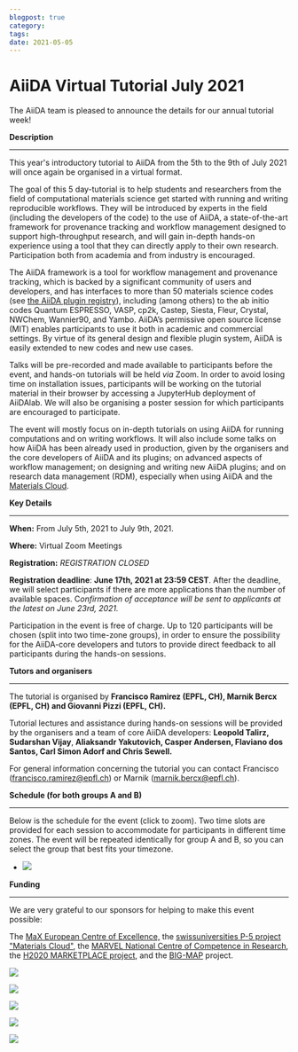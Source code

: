 ```yaml
---
blogpost: true
category:
tags:
date: 2021-05-05
---
```


# AiiDA Virtual Tutorial July 2021

The AiiDA team is pleased to announce the details for our annual tutorial week!

**Description**

---------------

This year's introductory tutorial to AiiDA from the 5th to the 9th of July 2021 will once again be organised in a virtual format.

The goal of this 5 day-tutorial is to help students and researchers from the field of computational materials science get started with running and writing reproducible workflows. They will be introduced by experts in the field (including the developers of the code) to the use of AiiDA, a state-of-the-art framework for provenance tracking and workflow management designed to support high-throughput research, and will gain in-depth hands-on experience using a tool that they can directly apply to their own research. Participation both from academia and from industry is encouraged.

The AiiDA framework is a tool for workflow management and provenance tracking, which is backed by a significant community of users and developers, and has interfaces to more than 50 materials science codes (see [the AiiDA plugin registry](http://aiidateam.github.io/aiida-registry)), including (among others) to the ab initio codes Quantum ESPRESSO, VASP, cp2k, Castep, Siesta, Fleur, Crystal, NWChem, Wannier90, and Yambo. AiiDA’s permissive open source license (MIT) enables participants to use it both in academic and commercial settings. By virtue of its general design and flexible plugin system, AiiDA is easily extended to new codes and new use cases.

Talks will be pre-recorded and made available to participants before the event, and hands-on tutorials will be held *via* Zoom. In order to avoid losing time on installation issues, participants will be working on the tutorial material in their browser by accessing a JupyterHub deployment of AiiDAlab. We will also be organising a poster session for which participants are encouraged to participate.

The event will mostly focus on in-depth tutorials on using AiiDA for running computations and on writing workflows. It will also include some talks on how AiiDA has been already used in production, given by the organisers and the core developers of AiiDA and its plugins; on advanced aspects of workflow management; on designing and writing new AiiDA plugins; and on research data management (RDM), especially when using AiiDA and the [Materials Cloud](https://www.materialscloud.org/).

**Key Details**

---------------

**When:** From July 5th, 2021 to July 9th, 2021.

**Where:** Virtual Zoom Meetings

**Registration:** *REGISTRATION CLOSED*

**Registration deadline**: **June 17th, 2021 at 23:59 CEST**. After the deadline, we will select participants if there are more applications than the number of available spaces. C*onfirmation of acceptance will be sent to applicants at the latest on June 23rd, 2021.*

Participation in the event is free of charge. Up to 120 participants will be chosen (split into two time-zone groups), in order to ensure the possibility for the AiiDA-core developers and tutors to provide direct feedback to all participants during the hands-on sessions.

**Tutors and organisers**

-------------------------

The tutorial is organised by **Francisco Ramirez (EPFL, CH), Marnik Bercx (EPFL, CH) and Giovanni Pizzi (EPFL, CH).**

Tutorial lectures and assistance during hands-on sessions will be provided by the organisers and a team of core AiiDA developers: **Leopold Talirz, Sudarshan Vijay**, **Aliaksandr Yakutovich, Casper Andersen, Flaviano dos Santos, Carl Simon Adorf and Chris Sewell.**

For general information concerning the tutorial you can contact Francisco (francisco.ramirez@epfl.ch) or Marnik (marnik.bercx@epfl.ch).

**Schedule (for both groups A and B)**

--------------------------------------

Below is the schedule for the event (click to zoom). Two time slots are provided for each session to accommodate for participants in different time zones. The event will be repeated identically for group A and B, so you can select the group that best fits your timezone.

* [![](https://www.aiida.net/wp-content/uploads/2021/07/schedule-2-1024x562.png)](https://www.aiida.net/wp-content/uploads/2021/07/schedule-2.png)

**Funding**

-----------

We are very grateful to our sponsors for helping to make this event possible:

The [MaX European Centre of Excellence,](http://www.max-centre.eu/) the [swissuniversities P-5 project "Materials Cloud"](https://www.materialscloud.org/swissuniversities), the [MARVEL National Centre of Competence in Research](http://nccr-marvel.ch/), the [H2020 MARKETPLACE project](https://www.the-marketplace-project.eu/), and the [BIG-MAP](https://www.big-map.eu/) project.

[![](https://www.aiida.net/wp-content/uploads/2020/06/max-logo-300x150.png)](https://www.aiida.net/wp-content/uploads/2020/06/max-logo-300x150.png)

[![](https://www.aiida.net/wp-content/uploads/2020/06/marvel-sponsor-e1592303909891.png)](https://www.aiida.net/wp-content/uploads/2020/06/marvel-sponsor-e1592303909891.png)

[![](https://www.aiida.net/wp-content/uploads/2020/06/swissuniversities-logo-300x150.png)](https://www.aiida.net/wp-content/uploads/2020/06/swissuniversities-logo-300x150.png)

[![](https://www.aiida.net/wp-content/uploads/2021/05/bigmap.png)](https://www.aiida.net/wp-content/uploads/2021/05/bigmap.png)

![](https://www.materialscloud.org/images/endorsers/7b8a6609.marketplace.png)
